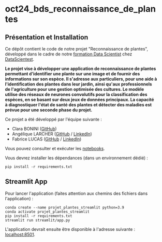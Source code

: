 # oct24_bds_reconnaissance_de_plantes

## Présentation et Installation

Ce dépôt contient le code de notre projet "Reconnaissance de plantes", développé dans le cadre de notre [formation Data Scientist](https://datascientest.com/formation-data-scientist) chez [DataScientest](https://datascientest.com/).

**Le projet vise à développer une application de reconnaissance de plantes permettant d'identifier une plante sur une image et de fournir des informations sur son espèce. Il s'adresse aux particuliers, pour une aide à l'identification des plantes dans leur jardin, ainsi qu'aux professionnels de l'agriculture pour une gestion optimisée des cultures. Le modèle utilise des réseaux de neurones convolutifs pour la classification des espèces, en se basant sur deux jeux de données principaux. La capacité à diagnostiquer l'état de santé des plantes et détecter des maladies est prévue pour une seconde phase du projet.**

Ce projet a été développé par l'équipe suivante :

- Clara BONINI ([GitHub](https://github.com/clara-bnn))
- Angélique LARCHER ([GitHub](https://github.com/angielx) / [LinkedIn](https://www.linkedin.com/in/ang%C3%A9lique-larcher-9664a412b/))
- Fabrice LUCAS ([GitHub](https://github.com/fabricelucas) / [LinkedIn](https://www.linkedin.com/in/fabrice-lucas-052b3163/))

Vous pouvez consulter et exécuter les [notebooks](./notebooks). 

Vous devrez installer les dépendances (dans un environnement dédié) :

```
pip install -r requirements.txt
```

## Streamlit App

Pour lancer l'application (faites attention aux chemins des fichiers dans l'application) :

```shell
conda create --name projet_plantes_streamlit python=3.9
conda activate projet_plantes_streamlit
pip install -r requirements.txt
streamlit run streamlit/app.py
```

L'application devrait ensuite être disponible à l'adresse suivante : [localhost:8501](http://localhost:8501).